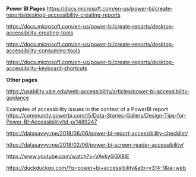 **Power BI Pages**
https://docs.microsoft.com/en-us/power-bi/create-reports/desktop-accessibility-creating-reports

https://docs.microsoft.com/en-us/power-bi/create-reports/desktop-accessibility-creating-tools

https://docs.microsoft.com/en-us/power-bi/create-reports/desktop-accessibility-consuming-tools

https://docs.microsoft.com/en-us/power-bi/create-reports/desktop-accessibility-keyboard-shortcuts

**Other pages**

https://usability.yale.edu/web-accessibility/articles/power-bi-accessibility-guidance

Examples of accessbility issues in the context of a PowerBI report
https://community.powerbi.com/t5/Data-Stories-Gallery/Design-Tips-for-Power-BI-Accessibility/td-p/1489247

https://datasavvy.me/2018/06/06/power-bi-report-accessibility-checklist/

https://datasavvy.me/2018/02/06/power-bi-screen-reader-accessibility/

https://www.youtube.com/watch?v=VAvkyGGX8IE







https://duckduckgo.com/?q=power+bi+accessibility&atb=v314-1&ia=web
